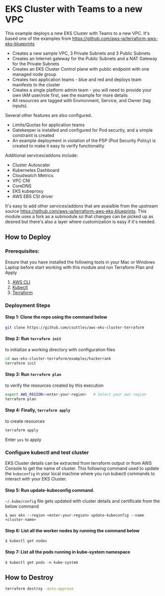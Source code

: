 # EKS Cluster with Teams to a new VPC

This example deploys a new EKS Cluster with Teams to a new VPC. It's based one of the examples from https://github.com/aws-ia/terraform-aws-eks-blueprints

- Creates a new sample VPC, 3 Private Subnets and 3 Public Subnets
- Creates an Internet gateway for the Public Subnets and a NAT Gateway for the Private Subnets
- Creates an EKS Cluster Control plane with public endpoint with one managed node group
- Creates two application teams - blue and red and deploys team manifests to the cluster
- Creates a single platform admin team - you will need to provide your own IAM user/role first, see the example for more details
- All resources are tagged with Environment, Service, and Owner (tag inputs).

Several other features are also configured.

- Limits/Quotas for application teams
- Gatekeeper is installed and configured for Pod security, and a simple constraint is created
- An example deployment in violation of the PSP (Pod Security Policy) is created to make it easy to verify functionality

Additional services/addons include:

- Cluster Autoscaler
- Kubernetes Dashboard
- Cloudwatch Metrics
- VPC CNI
- CoreDNS
- EKS kubeproxy
- AWS EBS CSI driver

It's easy to add other services/addons that are avaialble from the upstream source https://github.com/aws-ia/terraform-aws-eks-blueprints. This module uses a fork as a submodule so that changes can be picked up as desired but there's also a layer where customization is easy if it's needed.

## How to Deploy

### Prerequisites:

Ensure that you have installed the following tools in your Mac or Windows Laptop before start working with this module and run Terraform Plan and Apply

1. [AWS CLI](https://docs.aws.amazon.com/cli/latest/userguide/install-cliv2.html)
2. [Kubectl](https://Kubernetes.io/docs/tasks/tools/)
3. [Terraform](https://learn.hashicorp.com/tutorials/terraform/install-cli)

### Deployment Steps

#### Step 1: Clone the repo using the command below

```sh
git clone https://github.com/csuttles/aws-eks-cluster-terraform
```

#### Step 2: Run `terraform init`

to initialize a working directory with configuration files

```sh
cd aws-eks-cluster-terraform/examples/hackerrank
terraform init
```

#### Step 3: Run `terraform plan`

to verify the resources created by this execution

```sh
export AWS_REGION=<enter-your-region>   # Select your own region
terraform plan
```

#### Step 4: Finally, `terraform apply`

to create resources

```sh
terraform apply
```

Enter `yes` to apply

### Configure kubectl and test cluster

EKS Cluster details can be extracted from terraform output or from AWS Console to get the name of cluster. This following command used to update the `kubeconfig` in your local machine where you run kubectl commands to interact with your EKS Cluster.

#### Step 5: Run update-kubeconfig command.

`~/.kube/config` file gets updated with cluster details and certificate from the below command

    $ aws eks --region <enter-your-region> update-kubeconfig --name <cluster-name>

#### Step 6: List all the worker nodes by running the command below

    $ kubectl get nodes

#### Step 7: List all the pods running in kube-system namespace

    $ kubectl get pods -n kube-system

## How to Destroy

```sh
terraform destroy -auto-approve
```
